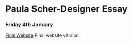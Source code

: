 # Paula Scher-Designer Essay

### Friday 4th January 

[Final Website](https://meganturtlee.github.io/paula_scher/paulascher.html)
Final website version